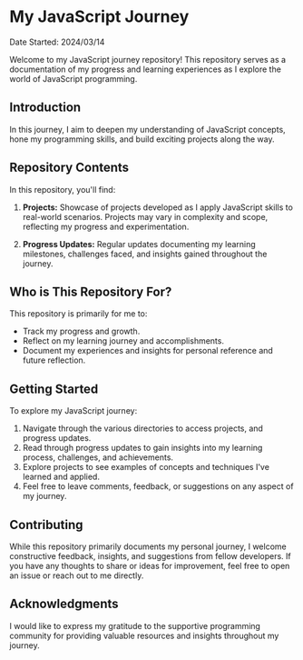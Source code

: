 # My JavaScript Journey

Date Started: 2024/03/14

Welcome to my JavaScript journey repository! This repository serves as a documentation of my progress and learning experiences as I explore the world of JavaScript programming. 

## Introduction

 In this journey, I aim to deepen my understanding of JavaScript concepts, hone my programming skills, and build exciting projects along the way.

## Repository Contents

In this repository, you'll find:

1. **Projects:** Showcase of projects developed as I apply JavaScript skills to real-world scenarios. Projects may vary in complexity and scope, reflecting my progress and experimentation.

2. **Progress Updates:** Regular updates documenting my learning milestones, challenges faced, and insights gained throughout the journey.

## Who is This Repository For?

This repository is primarily for me to:

- Track my progress and growth.
- Reflect on my learning journey and accomplishments.
- Document my experiences and insights for personal reference and future reflection.

## Getting Started

To explore my JavaScript journey:

1. Navigate through the various directories to access projects, and progress updates.
2. Read through progress updates to gain insights into my learning process, challenges, and achievements.
3. Explore projects to see examples of concepts and techniques I've learned and applied.
4. Feel free to leave comments, feedback, or suggestions on any aspect of my journey.

## Contributing

While this repository primarily documents my personal journey, I welcome constructive feedback, insights, and suggestions from fellow developers. If you have any thoughts to share or ideas for improvement, feel free to open an issue or reach out to me directly.

## Acknowledgments

I would like to express my gratitude to the supportive programming community for providing valuable resources and insights throughout my journey.
